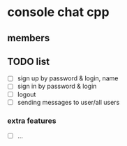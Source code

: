 # console chat cpp

## members

## TODO list

- [ ] sign up by password & login, name
- [ ] sign in by password & login
- [ ] logout
- [ ] sending messages to user/all users

### extra features

- [ ] ...
